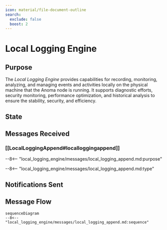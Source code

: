 ```yaml
---
icon: material/file-document-outline
search:
  exclude: false
  boost: 2
---
```


<div class="engine" markdown>

# Local Logging Engine

## Purpose

<!-- --8<-- [start:purpose] -->

The *Local Logging Engine* provides capabilities for recording, monitoring,
analyzing, and managing events and activities locally on the physical machine
that the Anoma node is running. It supports diagnostic efforts, security
monitoring, performance optimization, and historical analysis to ensure the
stability, security, and efficiency.

<!-- --8<-- [end:purpose] -->

## State

## Messages Received

### [[LocalLoggingAppend#localloggingappend]]

--8<-- "local_logging_engine/messages/local_logging_append.md:purpose"

--8<-- "local_logging_engine/messages/local_logging_append.md:type"

## Notifications Sent

## Message Flow

<!-- --8<-- [start:messages] -->
```mermaid
sequenceDiagram
--8<-- "local_logging_engine/messages/local_logging_append.md:sequence"
```
<!-- --8<-- [end:messages] -->

</div>
